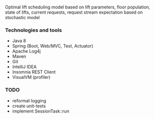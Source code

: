 Optimal lift scheduling model based on lift parameters, floor population, state of lifts, 
current requests, request stream expectation based on stochastic model

### Technologies and tools
* Java 8
* Spring (Boot, Web/MVC, Test, Actuator)
* Apache Log4j
* Maven
* Git
* IntelliJ IDEA
* Insomnia REST Client
* VisualVM (profiler)

### TODO
* reformat logging
* create unit-tests
* implement SessionTask::run